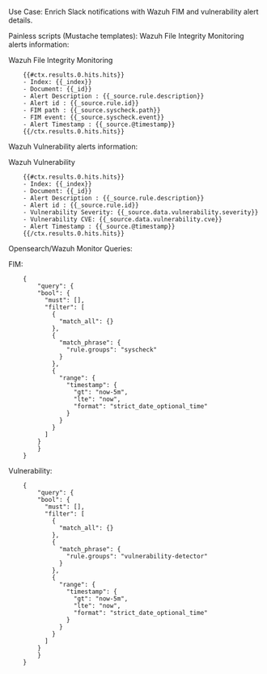 Use Case:
Enrich Slack notifications with Wazuh FIM and vulnerability alert details.

Painless scripts (Mustache templates):
Wazuh File Integrity Monitoring alerts information:

  Wazuh File Integrity Monitoring
    
        {{#ctx.results.0.hits.hits}}
        - Index: {{_index}}
        - Document: {{_id}} 
        - Alert Description : {{_source.rule.description}} 
        - Alert id : {{_source.rule.id}}
        - FIM path : {{_source.syscheck.path}}
        - FIM event: {{_source.syscheck.event}}
        - Alert Timestamp : {{_source.@timestamp}}
        {{/ctx.results.0.hits.hits}}

Wazuh Vulnerability alerts information:

  Wazuh Vulnerability
    
        {{#ctx.results.0.hits.hits}}
        - Index: {{_index}}
        - Document: {{_id}} 
        - Alert Description : {{_source.rule.description}} 
        - Alert id : {{_source.rule.id}}
        - Vulnerability Severity: {{_source.data.vulnerability.severity}}
        - Vulnerability CVE: {{_source.data.vulnerability.cve}}
        - Alert Timestamp : {{_source.@timestamp}}
        {{/ctx.results.0.hits.hits}}

Opensearch/Wazuh Monitor Queries:

  FIM:

        {
            "query": {
            "bool": {
              "must": [],
              "filter": [
                {
                  "match_all": {}
                },
                {
                  "match_phrase": {
                    "rule.groups": "syscheck"
                  }
                },
                {
                  "range": {
                    "timestamp": {
                      "gt": "now-5m",
                      "lte": "now",
                      "format": "strict_date_optional_time"
                    }
                  }
                }
              ]
            }
            }
        }

Vulnerability:

        {
            "query": {
            "bool": {
              "must": [],
              "filter": [
                {
                  "match_all": {}
                },
                {
                  "match_phrase": {
                    "rule.groups": "vulnerability-detector"
                  }
                },
                {
                  "range": {
                    "timestamp": {
                      "gt": "now-5m",
                      "lte": "now",
                      "format": "strict_date_optional_time"
                    }
                  }
                }
              ]
            }
            }
        }


